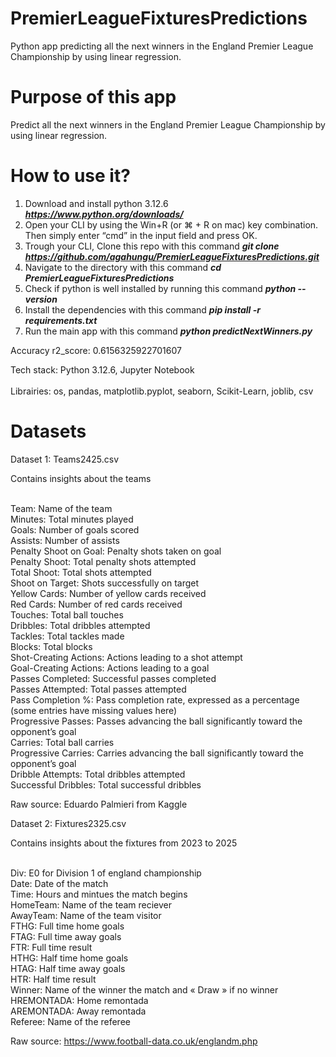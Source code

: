 # PremierLeagueFixturesPredictions

Python app predicting all the next winners in the England Premier League Championship by using linear regression.

# Purpose of this app

Predict all the next winners in the England Premier League Championship by using linear regression.

# How to use it?

1. Download and install python 3.12.6 **_https://www.python.org/downloads/_**
2. Open your CLI by using the Win+R (or ⌘ + R on mac) key combination. Then simply enter “cmd” in the input field and press OK.
3. Trough your CLI, Clone this repo with this command **_git clone https://github.com/agahungu/PremierLeagueFixturesPredictions.git_**
4. Navigate to the directory with this command **_cd PremierLeagueFixturesPredictions_**
5. Check if python is well installed by running this command **_python --version_**
6. Install the dependencies with this command **_pip install -r requirements.txt_**
7. Run the main app with this command **_python predictNextWinners.py_**

Accuracy r2_score: 0.6156325922701607

Tech stack: Python 3.12.6, Jupyter Notebook <br><br>
Librairies: os, pandas, matplotlib.pyplot, seaborn, Scikit-Learn, joblib, csv


# Datasets

Dataset 1: Teams2425.csv

Contains insights about the teams <br><br>

Team: Name of the team <br>
Minutes: Total minutes played <br>
Goals: Number of goals scored <br>
Assists: Number of assists <br>
Penalty Shoot on Goal: Penalty shots taken on goal <br>
Penalty Shoot: Total penalty shots attempted <br>
Total Shoot: Total shots attempted <br>
Shoot on Target: Shots successfully on target <br>
Yellow Cards: Number of yellow cards received <br>
Red Cards: Number of red cards received <br>
Touches: Total ball touches <br>
Dribbles: Total dribbles attempted <br>
Tackles: Total tackles made <br>
Blocks: Total blocks <br>
Shot-Creating Actions: Actions leading to a shot attempt <br>
Goal-Creating Actions: Actions leading to a goal <br>
Passes Completed: Successful passes completed <br>
Passes Attempted: Total passes attempted <br>
Pass Completion %: Pass completion rate, expressed as a percentage (some entries have missing values here) <br>
Progressive Passes: Passes advancing the ball significantly toward the opponent’s goal <br>
Carries: Total ball carries <br>
Progressive Carries: Carries advancing the ball significantly toward the opponent’s goal <br>
Dribble Attempts: Total dribbles attempted <br>
Successful Dribbles: Total successful dribbles <br>

Raw source: Eduardo Palmieri from Kaggle <br>

Dataset 2: Fixtures2325.csv

Contains insights about the fixtures from 2023 to 2025 <br><br>

Div: E0 for Division 1 of england championship <br>
Date: Date of the match <br>
Time: Hours and mintues the match begins <br>
HomeTeam: Name of the team reciever <br>
AwayTeam: Name of the team visitor <br>
FTHG: Full time home goals <br>
FTAG: Full time away goals <br>
FTR: Full time result <br>
HTHG: Half time home goals <br>
HTAG: Half time away goals <br>
HTR: Half time result <br>
Winner: Name of the winner the match and « Draw » if no winner <br>
HREMONTADA: Home remontada <br>
AREMONTADA: Away remontada <br>
Referee: Name of the referee <br>

Raw source: https://www.football-data.co.uk/englandm.php
